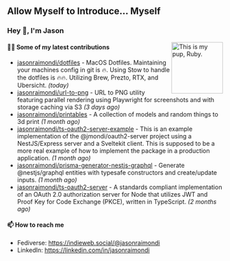 ## Allow Myself to Introduce... Myself

### Hey :wave:, I'm Jason

<img align='right' alt="This is my pup, Ruby." src='https://jasonraimondi.com/misc/me/zombie-ruby-trimmed@2x.png' width='120px'>

#### 👨‍💻 Some of my latest contributions


- [jasonraimondi/dotfiles](https://github.com/jasonraimondi/dotfiles) - MacOS Dotfiles. Maintaining your machines config in git is :fire:. Using Stow to handle the dotfiles is :fire::fire:. Utilizing Brew, Prezto, RTX, and Ubersicht. _(today)_
- [jasonraimondi/url-to-png](https://github.com/jasonraimondi/url-to-png) - URL to PNG utility featuring parallel rendering using Playwright for screenshots and with storage caching via S3 _(3 days ago)_
- [jasonraimondi/printables](https://github.com/jasonraimondi/printables) - A collection of models and random things to 3d print _(1 month ago)_
- [jasonraimondi/ts-oauth2-server-example](https://github.com/jasonraimondi/ts-oauth2-server-example) - This is an example implementation of the @jmondi/oauth2-server project using a NestJS/Express server and a Sveltekit client. This is supposed to be a more real example of how to implement the package in a production application. _(1 month ago)_
- [jasonraimondi/prisma-generator-nestjs-graphql](https://github.com/jasonraimondi/prisma-generator-nestjs-graphql) - Generate @nestjs/graphql entities with typesafe constructors and create/update inputs. _(1 month ago)_
- [jasonraimondi/ts-oauth2-server](https://github.com/jasonraimondi/ts-oauth2-server) - A standards compliant implementation of an OAuth 2.0 authorization server for Node that utilizes JWT and Proof Key for Code Exchange (PKCE), written in TypeScript.  _(2 months ago)_

#### 📫 How to reach me

- Fediverse: https://indieweb.social/@jasonraimondi
- LinkedIn: https://linkedin.com/in/jasonraimondi
